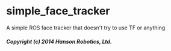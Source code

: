 simple_face_tracker
===================

A simple ROS face tracker that doesn't try to use TF or anything
##### Copyright (c) 2014 Hanson Robotics, Ltd. 
